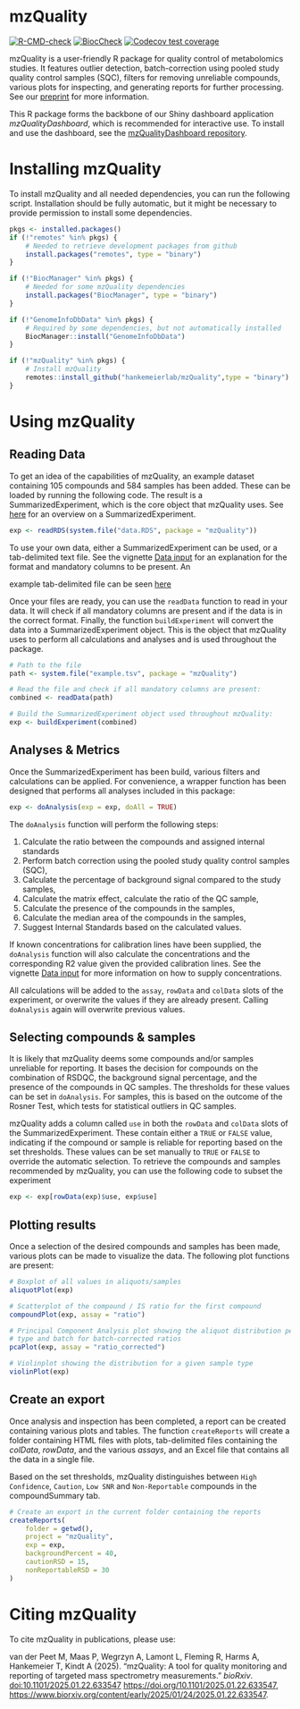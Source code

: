 # mzQuality

[![R-CMD-check](https://github.com/hankemeierlab/mzQuality/actions/workflows/R-CMD-check.yaml/badge.svg)](https://github.com/hankemeierlab/mzQuality/actions/workflows/R-CMD-check.yaml) [![BiocCheck](https://github.com/hankemeierlab/mzQuality/workflows/R-CMD-check-bioc/badge.svg)](https://github.com/hankemeierlab/mzQuality/actions/workflows/bioc-check.yml) [![Codecov test coverage](https://codecov.io/gh/hankemeierlab/mzQuality/graph/badge.svg)](https://app.codecov.io/gh/hankemeierlab/mzQuality)

mzQuality is a user-friendly R package for quality control of metabolomics 
studies. It features outlier detection, batch-correction using pooled study 
quality control samples (SQC), filters for removing unreliable compounds, 
various plots for inspecting, and generating reports for further processing. 
See our [preprint](https://www.biorxiv.org/content/10.1101/2025.01.22.633547v1) 
for more information.

This R package forms the backbone of our Shiny dashboard application _mzQualityDashboard_,
which is recommended for interactive use. To install and use the dashboard, see 
the [mzQualityDashboard repository](https://github.com/hankemeierlab/mzQualityDashboard).

# Installing mzQuality

To install mzQuality and all needed dependencies, you can run the following script.
Installation should be fully automatic, but it might be necessary to provide
permission to install some dependencies. 

``` r
pkgs <- installed.packages()
if (!"remotes" %in% pkgs) {
    # Needed to retrieve development packages from github
    install.packages("remotes", type = "binary")
}

if (!"BiocManager" %in% pkgs) {
    # Needed for some mzQuality dependencies
    install.packages("BiocManager", type = "binary")
}

if (!"GenomeInfoDbData" %in% pkgs) {
    # Required by some dependencies, but not automatically installed 
    BiocManager::install("GenomeInfoDbData")
}

if (!"mzQuality" %in% pkgs) {
    # Install mzQuality
    remotes::install_github("hankemeierlab/mzQuality",type = "binary")
}
```

# Using mzQuality

## Reading Data

To get an idea of the capabilities of mzQuality, an example dataset containing 
105 compounds and 584 samples has been added. These can be loaded by running 
the following code. The result is a SummarizedExperiment, which is the core 
object that mzQuality uses. See [here](https://bioconductor.org/packages/release/bioc/vignettes/SummarizedExperiment/inst/doc/SummarizedExperiment.html) for an overview on a SummarizedExperiment.

``` r
exp <- readRDS(system.file("data.RDS", package = "mzQuality"))
```

To use your own data, either a SummarizedExperiment can be used, or a 
tab-delimited text file. See the vignette [Data input](https://hankemeierlab.github.io/mzQuality/Data_Input.html) 
for an explanation for the format and mandatory columns to be present. An 

example tab-delimited file can be seen [here](https://github.com/hankemeierlab/mzQuality/blob/9ca02857d88eefdb1ea4ef904655fc2f5b7b8526/inst/example.tsv)

Once your files are ready, you can use the `readData` function to read in your 
data. It will check if all mandatory columns are present and if the data is in 
the correct format. Finally, the function `buildExperiment` will convert the 
data into a SummarizedExperiment object. This is the object that mzQuality 
uses to perform all calculations and analyses and is used throughout the package.

``` r
# Path to the file
path <- system.file("example.tsv", package = "mzQuality")

# Read the file and check if all mandatory columns are present:
combined <- readData(path)

# Build the SummarizedExperiment object used throughout mzQuality:
exp <- buildExperiment(combined)
```

## Analyses & Metrics

Once the SummarizedExperiment has been build, various filters and calculations 
can be applied. For convenience, a wrapper function has been designed that 
performs all analyses included in this package:

``` r
exp <- doAnalysis(exp = exp, doAll = TRUE)
```

The `doAnalysis` function will perform the following steps:

1.  Calculate the ratio between the compounds and assigned internal standards
2.  Perform batch correction using the pooled study quality control samples (SQC),
3.  Calculate the percentage of background signal compared to the study samples,
4.  Calculate the matrix effect, calculate the ratio of the QC sample,
5.  Calculate the presence of the compounds in the samples,
6.  Calculate the median area of the compounds in the samples,
7.  Suggest Internal Standards based on the calculated values.

If known concentrations for calibration lines have been supplied, the 
`doAnalysis` function will also calculate the concentrations and the
corresponding R2 value given the provided calibration lines. See the vignette 
[Data input](https://github.com/hankemeierlab/mzQuality/vignettes/Data_Input.html) 
for more information on how to supply concentrations.

All calculations will be added to the `assay`, `rowData` and `colData` slots of 
the experiment, or overwrite the values if they are already present. Calling 
`doAnalysis` again will overwrite previous values.

## Selecting compounds & samples

It is likely that mzQuality deems some compounds and/or samples unreliable for 
reporting. It bases the decision for compounds on the combination of RSDQC, 
the background signal percentage, and the presence of the compounds in QC 
samples. The thresholds for these values can be set in `doAnalysis`. For 
samples, this is based on the outcome of the Rosner Test, which tests for 
statistical outliers in QC samples.

mzQuality adds a column called `use` in both the `rowData` and `colData` slots 
of the SummarizedExperiment. These contain either a `TRUE` or `FALSE` value, 
indicating if the compound or sample is reliable for reporting based on the 
set thresholds. These values can be set manually to `TRUE` or `FALSE` to 
override the automatic selection. To retrieve the compounds and samples 
recommended by mzQuality, you can use the following code to subset the 
experiment

``` r
exp <- exp[rowData(exp)$use, exp$use]
```

## Plotting results

Once a selection of the desired compounds and samples has been made, various 
plots can be made to visualize the data. The following plot functions are present:

``` r
# Boxplot of all values in aliquots/samples 
aliquotPlot(exp)

# Scatterplot of the compound / IS ratio for the first compound
compoundPlot(exp, assay = "ratio")

# Principal Component Analysis plot showing the aliquot distribution per
# type and batch for batch-corrected ratios
pcaPlot(exp, assay = "ratio_corrected")

# Violinplot showing the distribution for a given sample type
violinPlot(exp)
```

## Create an export

Once analysis and inspection has been completed, a report can be created 
containing various plots and tables. The function `createReports` will create 
a folder containing HTML files with plots, tab-delimited files containing the 
*colData*, *rowData*, and the various *assays*, and an Excel file that contains
all the data in a single file.

Based on the set thresholds, mzQuality distinguishes between `High Confidence`,
`Caution`, `Low SNR` and `Non-Reportable` compounds in the compoundSummary tab.

``` r
# Create an export in the current folder containing the reports
createReports(
    folder = getwd(),
    project = "mzQuality",
    exp = exp,
    backgroundPercent = 40, 
    cautionRSD = 15, 
    nonReportableRSD = 30
)
```

# Citing mzQuality

To cite mzQuality in publications, please use:

van der Peet M, Maas P, Wegrzyn A, Lamont L, Fleming R, Harms A, Hankemeier T, Kindt A (2025). “mzQuality: A tool for quality monitoring and reporting of targeted mass spectrometry measurements.” *bioRxiv*. <doi:10.1101/2025.01.22.633547> <https://doi.org/10.1101/2025.01.22.633547>, <https://www.biorxiv.org/content/early/2025/01/24/2025.01.22.633547>.
